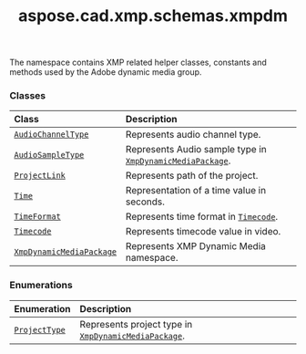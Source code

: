 ﻿---
title: aspose.cad.xmp.schemas.xmpdm
second_title: Aspose.CAD for Python via .NET API References
description: 
type: docs
weight: 10
url: /aspose.cad.xmp.schemas.xmpdm/
is_root: false
---

The namespace contains XMP related helper classes, constants and methods used by the Adobe dynamic media group.

### Classes
| Class | Description |
| :- | :- |
| [`AudioChannelType`](/cad/python-net/aspose.cad.xmp.schemas.xmpdm/audiochanneltype) | Represents audio channel type. |
| [`AudioSampleType`](/cad/python-net/aspose.cad.xmp.schemas.xmpdm/audiosampletype) | Represents Audio sample type in [`XmpDynamicMediaPackage`](/cad/python-net/aspose.cad.xmp.schemas.xmpdm/xmpdynamicmediapackage). |
| [`ProjectLink`](/cad/python-net/aspose.cad.xmp.schemas.xmpdm/projectlink) | Represents path of the project. |
| [`Time`](/cad/python-net/aspose.cad.xmp.schemas.xmpdm/time) | Representation of a time value in seconds. |
| [`TimeFormat`](/cad/python-net/aspose.cad.xmp.schemas.xmpdm/timeformat) | Represents time format in [`Timecode`](/cad/python-net/aspose.cad.xmp.schemas.xmpdm/timecode). |
| [`Timecode`](/cad/python-net/aspose.cad.xmp.schemas.xmpdm/timecode) | Represents timecode value in video. |
| [`XmpDynamicMediaPackage`](/cad/python-net/aspose.cad.xmp.schemas.xmpdm/xmpdynamicmediapackage) | Represents XMP Dynamic Media namespace. |


### Enumerations
| Enumeration | Description |
| :- | :- |
| [`ProjectType`](/cad/python-net/aspose.cad.xmp.schemas.xmpdm/projecttype) | Represents project type in [`XmpDynamicMediaPackage`](/cad/python-net/aspose.cad.xmp.schemas.xmpdm/xmpdynamicmediapackage). |


